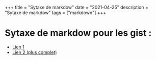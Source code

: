 +++
title = "Sytaxe de markdow"
date = "2021-04-25"
description = "Sytaxe de markdow"
tags = ["markdown"]
+++

# Sytaxe de markdow pour les gist :
* [Lien 1](https://gist.github.com/benstr/8744304)
* [Lien 2 (plus complet)](https://gist.github.com/ww9/44f08d44327a40d2ab309a349bebec57)